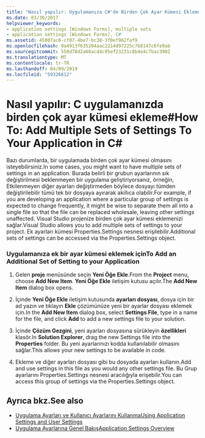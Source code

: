 ```yaml
---
title: "Nasıl yapılır: Uygulamanıza C#'de Birden Çok Ayar Kümesi Ekleme"
ms.date: 03/30/2017
helpviewer_keywords:
- application settings [Windows Forms], multiple sets
- application settings [Windows Forms], C#
ms.assetid: 45007ac6-cf07-4be7-bc38-3f0ef962faf9
ms.openlocfilehash: 9a4913f635204aac2214d97225c7b8147c6fe9ab
ms.sourcegitcommit: 558d78d2a68acd4c95ef23231c8b4e4c7bac3902
ms.translationtype: MT
ms.contentlocale: tr-TR
ms.lasthandoff: 04/09/2019
ms.locfileid: "59326612"
---
```

# <a name="how-to-add-multiple-sets-of-settings-to-your-application-in-c"></a><span data-ttu-id="1d9eb-102">Nasıl yapılır: C uygulamanızda birden çok ayar kümesi ekleme\#</span><span class="sxs-lookup"><span data-stu-id="1d9eb-102">How To: Add Multiple Sets of Settings To Your Application in C\#</span></span>
<span data-ttu-id="1d9eb-103">Bazı durumlarda, bir uygulamada birden çok ayar kümesi olmasını isteyebilirsiniz.</span><span class="sxs-lookup"><span data-stu-id="1d9eb-103">In some cases, you might want to have multiple sets of settings in an application.</span></span> <span data-ttu-id="1d9eb-104">Burada belirli bir grubun ayarlarının sık değiştirilmesi beklenmeyen bir uygulama geliştiriyorsanız, örneğin, Etkilenmeyen diğer ayarları değiştirmeden böylece dosyayı tümden değiştirilebilir tümü tek bir dosyaya ayırarak akıllıca olabilir.</span><span class="sxs-lookup"><span data-stu-id="1d9eb-104">For example, if you are developing an application where a particular group of settings is expected to change frequently, it might be wise to separate them all into a single file so that the file can be replaced wholesale, leaving other settings unaffected.</span></span> <span data-ttu-id="1d9eb-105">Visual Studio projenize birden çok ayar kümesi eklemenizi sağlar.</span><span class="sxs-lookup"><span data-stu-id="1d9eb-105">Visual Studio allows you to add multiple sets of settings to your project.</span></span> <span data-ttu-id="1d9eb-106">Ek ayarları kümesi Properties.Settings nesnesi erişilebilir.</span><span class="sxs-lookup"><span data-stu-id="1d9eb-106">Additional sets of settings can be accessed via the Properties.Settings object.</span></span>  
  
### <a name="to-add-an-additional-set-of-setting-to-your-application"></a><span data-ttu-id="1d9eb-107">Uygulamanıza ek bir ayar kümesi eklemek için</span><span class="sxs-lookup"><span data-stu-id="1d9eb-107">To Add an Additional Set of Setting to your Application</span></span>  
  
1. <span data-ttu-id="1d9eb-108">Gelen **proje** menüsünde seçin **Yeni Öğe Ekle**.</span><span class="sxs-lookup"><span data-stu-id="1d9eb-108">From the **Project** menu, choose **Add New Item**.</span></span> <span data-ttu-id="1d9eb-109">**Yeni Öğe Ekle** iletişim kutusu açılır.</span><span class="sxs-lookup"><span data-stu-id="1d9eb-109">The **Add New Item** dialog box opens.</span></span>  
  
2. <span data-ttu-id="1d9eb-110">İçinde **Yeni Öğe Ekle** iletişim kutusunda **ayarları dosyası**, dosya için bir ad yazın ve tıklayın **Ekle** çözümünüze yeni bir ayarlar dosyası eklemek için.</span><span class="sxs-lookup"><span data-stu-id="1d9eb-110">In the **Add New Item** dialog box, select **Settings File**, type in a name for the file, and click **Add** to add a new settings file to your solution.</span></span>  
  
3. <span data-ttu-id="1d9eb-111">İçinde **Çözüm Gezgini**, yeni ayarları dosyasına sürükleyin **özellikleri** klasör.</span><span class="sxs-lookup"><span data-stu-id="1d9eb-111">In **Solution Explorer**, drag the new Settings file into the **Properties** folder.</span></span> <span data-ttu-id="1d9eb-112">Bu yeni ayarlarınızı kodda kullanılabilir olmasını sağlar.</span><span class="sxs-lookup"><span data-stu-id="1d9eb-112">This allows your new settings to be available in code.</span></span>  
  
4. <span data-ttu-id="1d9eb-113">Ekleme ve diğer ayarları dosyası gibi bu dosyada ayarları kullanın.</span><span class="sxs-lookup"><span data-stu-id="1d9eb-113">Add and use settings in this file as you would any other settings file.</span></span> <span data-ttu-id="1d9eb-114">Bu Grup ayarlarını Properties.Settings nesnesi aracılığıyla erişebilir.</span><span class="sxs-lookup"><span data-stu-id="1d9eb-114">You can access this group of settings via the Properties.Settings object.</span></span>  
  
## <a name="see-also"></a><span data-ttu-id="1d9eb-115">Ayrıca bkz.</span><span class="sxs-lookup"><span data-stu-id="1d9eb-115">See also</span></span>

- [<span data-ttu-id="1d9eb-116">Uygulama Ayarları ve Kullanıcı Ayarlarını Kullanma</span><span class="sxs-lookup"><span data-stu-id="1d9eb-116">Using Application Settings and User Settings</span></span>](using-application-settings-and-user-settings.md)
- [<span data-ttu-id="1d9eb-117">Uygulama Ayarlarına Genel Bakış</span><span class="sxs-lookup"><span data-stu-id="1d9eb-117">Application Settings Overview</span></span>](application-settings-overview.md)
